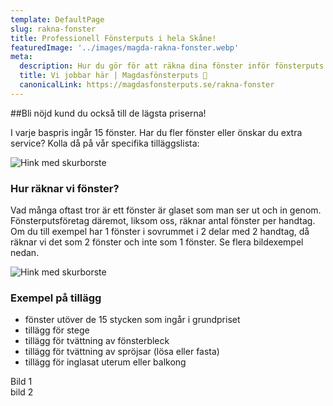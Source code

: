 ```yaml
---
template: DefaultPage
slug: rakna-fonster
title: Professionell Fönsterputs i hela Skåne!
featuredImage: '../images/magda-rakna-fonster.webp'
meta:
  description: Hur du gör för att räkna dina fönster inför fönsterputs hos Magdasfönsterputs.
  title: Vi jobbar här | Magdasfönsterputs 🧹
  canonicalLink: https://magdasfonsterputs.se/rakna-fonster
--- 
```


##Bli nöjd kund du också till de lägsta priserna!

I varje baspris ingår 15 fönster. Har du fler fönster eller önskar du extra service? Kolla då på vår specifika tilläggslista:

<section class="section Contact--Section1">
 <div class="container Contact--Section1--Container">
 <div>
  <div class="Content ">
  <img  src="/images/rakna-fonster1.webp" alt="Hink med skurborste" class="Content-Image"></img>
   <h3>Hur räknar vi fönster?</h3>
   <p> Vad många oftast tror är ett fönster är glaset som man ser ut och in genom.
  Fönsterputsföretag däremot, liksom oss, räknar antal fönster per handtag. Om du till exempel har 1 fönster i sovrummet i 2 delar med 2 handtag, då räknar vi det som 2 fönster och inte som 1 fönster.
  Se flera bildexempel nedan.
  </p>
  </div>
 </div>
 <div>
 <img  src="/images/rakna-fonster2.webp" alt="Hink med skurborste" class="Content-Image"></img>
  <h3 class="PostCard--Title" >Exempel på tillägg</h3>
   <ul>
    <li>
    fönster utöver de 15 stycken som ingår i grundpriset
    </li>
    <li>
    tillägg för stege
    </li>
    <li>
    tillägg för tvättning av  fönsterbleck
    </li>
    <li>
    tillägg för tvättning av spröjsar (lösa eller fasta)
    </li>
    <li>
    tillägg för inglasat uterum eller balkong
    </li>
  </ul>
</div>
</section>

<section class="section Contact--Section1">
 <div class="container Contact--Section1--Container">
 <div>
  <div class="Content ">
  Bild 1
  </div>
  </div>
  <div>
  bild 2
  </div>
</section>